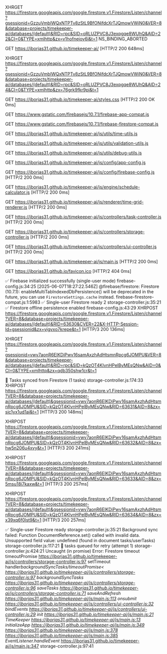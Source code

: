 XHRGET
https://firestore.googleapis.com/google.firestore.v1.Firestore/Listen/channel?gsessionid=GzzuVmbIWQxNTPTv8zStL9BfONjfdcXrTJQmowVWiN0&VER=8&database=projects/timekeeper-ai/databases/(default)&RID=rpc&SID=oRLUZPVC8J3expgqe8WUhQ&AID=22&CI=0&TYPE=xmlhttp&zx=v1hofnejov6i&t=1
NS_BINDING_ABORTED

GET
https://jborjas31.github.io/timekeeper-ai/
[HTTP/2 200  648ms]

XHRGET
https://firestore.googleapis.com/google.firestore.v1.Firestore/Listen/channel?gsessionid=GzzuVmbIWQxNTPTv8zStL9BfONjfdcXrTJQmowVWiN0&VER=8&database=projects/timekeeper-ai/databases/(default)&RID=rpc&SID=oRLUZPVC8J3expgqe8WUhQ&AID=24&CI=0&TYPE=xmlhttp&zx=76grk9fkr9pi&t=1

GET
https://jborjas31.github.io/timekeeper-ai/styles.css
[HTTP/2 200 OK 0ms]

GET
https://www.gstatic.com/firebasejs/10.7.1/firebase-app-compat.js

GET
https://www.gstatic.com/firebasejs/10.7.1/firebase-firestore-compat.js

GET
https://jborjas31.github.io/timekeeper-ai/js/utils/time-utils.js

GET
https://jborjas31.github.io/timekeeper-ai/js/utils/validation-utils.js

GET
https://jborjas31.github.io/timekeeper-ai/js/utils/debug-utils.js

GET
https://jborjas31.github.io/timekeeper-ai/js/config/app-config.js

GET
https://jborjas31.github.io/timekeeper-ai/js/config/firebase-config.js
[HTTP/2 200  0ms]

GET
https://jborjas31.github.io/timekeeper-ai/js/engine/schedule-calculator.js
[HTTP/2 200  0ms]

GET
https://jborjas31.github.io/timekeeper-ai/js/renderer/time-grid-renderer.js
[HTTP/2 200  0ms]

GET
https://jborjas31.github.io/timekeeper-ai/js/controllers/task-controller.js
[HTTP/2 200  0ms]

GET
https://jborjas31.github.io/timekeeper-ai/js/controllers/storage-controller.js
[HTTP/2 200  0ms]

GET
https://jborjas31.github.io/timekeeper-ai/js/controllers/ui-controller.js
[HTTP/2 200  0ms]

GET
https://jborjas31.github.io/timekeeper-ai/js/main.js
[HTTP/2 200  0ms]

GET
https://jborjas31.github.io/favicon.ico
[HTTP/2 404  0ms]

✅ Firebase initialized successfully (single-user mode) firebase-config.js:34:25
[2025-06-07T18:27:22.546Z]  @firebase/firestore: Firestore (10.7.1): enableMultiTabIndexedDbPersistence() will be deprecated in the future, you can use `FirestoreSettings.cache` instead. firebase-firestore-compat.js:1:5983
✅ Single-user Firestore ready 2 storage-controller.js:35:21
✅ Firestore offline persistence enabled firebase-config.js:43:29
XHRPOST
https://firestore.googleapis.com/google.firestore.v1.Firestore/Listen/channel?VER=8&database=projects/timekeeper-ai/databases/(default)&RID=63630&CVER=22&X-HTTP-Session-Id=gsessionid&zx=yigvxo7krepe&t=1
[HTTP/3 200  136ms]

XHRGET
https://firestore.googleapis.com/google.firestore.v1.Firestore/Listen/channel?gsessionid=vwv7aonR6ElKDiPwv16samAxzhAdHtsmnRpcg6JOMPU&VER=8&database=projects/timekeeper-ai/databases/(default)&RID=rpc&SID=kQzOT4KIvnHPelByMEsQNw&AID=0&CI=0&TYPE=xmlhttp&zx=qdb350shw1cr&t=1

🔄 Tasks synced from Firestore (1 tasks) storage-controller.js:174:33
XHRPOST
https://firestore.googleapis.com/google.firestore.v1.Firestore/Listen/channel?VER=8&database=projects/timekeeper-ai/databases/(default)&gsessionid=vwv7aonR6ElKDiPwv16samAxzhAdHtsmnRpcg6JOMPU&SID=kQzOT4KIvnHPelByMEsQNw&RID=63631&AID=8&zx=sic1yx1ud1ai&t=1
[HTTP/3 200  148ms]

XHRPOST
https://firestore.googleapis.com/google.firestore.v1.Firestore/Listen/channel?VER=8&database=projects/timekeeper-ai/databases/(default)&gsessionid=vwv7aonR6ElKDiPwv16samAxzhAdHtsmnRpcg6JOMPU&SID=kQzOT4KIvnHPelByMEsQNw&RID=63632&AID=8&zx=hw5n206u4xvy&t=1
[HTTP/3 200  241ms]

XHRPOST
https://firestore.googleapis.com/google.firestore.v1.Firestore/Listen/channel?VER=8&database=projects/timekeeper-ai/databases/(default)&gsessionid=vwv7aonR6ElKDiPwv16samAxzhAdHtsmnRpcg6JOMPU&SID=kQzOT4KIvnHPelByMEsQNw&RID=63633&AID=8&zx=5msu18i7kaxw&t=1
[HTTP/3 200  257ms]

XHRPOST
https://firestore.googleapis.com/google.firestore.v1.Firestore/Listen/channel?VER=8&database=projects/timekeeper-ai/databases/(default)&gsessionid=vwv7aonR6ElKDiPwv16samAxzhAdHtsmnRpcg6JOMPU&SID=kQzOT4KIvnHPelByMEsQNw&RID=63634&AID=8&zx=x39xq6f0lst9&t=1
[HTTP/3 200  257ms]

✅ Single-user Firestore ready storage-controller.js:35:21
Background sync failed: Function DocumentReference.set() called with invalid data. Unsupported field value: undefined (found in document tasks/userTasks) storage-controller.js:117:21
📝 tasks queued for retry (attempt 1) storage-controller.js:424:21
Uncaught (in promise) Error: Firestore timeout
    timeoutPromise https://jborjas31.github.io/timekeeper-ai/js/controllers/storage-controller.js:97
    setTimeout handler*backgroundSyncTasks/timeoutPromise< https://jborjas31.github.io/timekeeper-ai/js/controllers/storage-controller.js:97
    backgroundSyncTasks https://jborjas31.github.io/timekeeper-ai/js/controllers/storage-controller.js:96
    saveTasks https://jborjas31.github.io/timekeeper-ai/js/controllers/storage-controller.js:71
    saveAndRefresh https://jborjas31.github.io/timekeeper-ai/js/main.js:113
    onsubmit https://jborjas31.github.io/timekeeper-ai/js/controllers/ui-controller.js:32
    bindEvents https://jborjas31.github.io/timekeeper-ai/js/controllers/ui-controller.js:29
    init https://jborjas31.github.io/timekeeper-ai/js/main.js:21
    TimeKeeper https://jborjas31.github.io/timekeeper-ai/js/main.js:13
    initializeApp https://jborjas31.github.io/timekeeper-ai/js/main.js:349
    <anonymous> https://jborjas31.github.io/timekeeper-ai/js/main.js:378
    <anonymous> https://jborjas31.github.io/timekeeper-ai/js/main.js:385
    EventListener.handleEvent* https://jborjas31.github.io/timekeeper-ai/js/main.js:347
storage-controller.js:97:41
